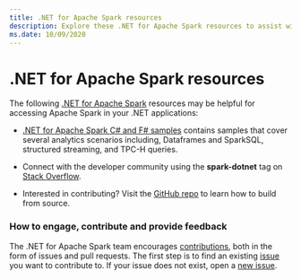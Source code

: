 ```yaml
---
title: .NET for Apache Spark resources
description: Explore these .NET for Apache Spark resources to assist with custom data science solutions creation and integration into your .NET applications.
ms.date: 10/09/2020
---
```

# .NET for Apache Spark resources

The following [.NET for Apache Spark](../index.yml) resources may be helpful for accessing Apache Spark in your .NET applications:

* [.NET for Apache Spark C# and F# samples](https://github.com/dotnet/spark#samples) contains samples that cover several analytics scenarios including, Dataframes and SparkSQL, structured streaming, and TPC-H queries.

* Connect with the developer community using the **spark-dotnet** tag on [Stack Overflow](https://stackoverflow.com/questions/tagged/spark-dotnet).

* Interested in contributing? Visit the [GitHub repo](https://github.com/dotnet/spark) to learn how to build from source.

### How to engage, contribute and provide feedback

The .NET for Apache Spark team encourages [contributions](https://github.com/dotnet/spark/blob/main/docs/contributing.md), both in the form of issues and pull requests. The first step is to find an existing [issue](https://github.com/dotnet/spark/issues) you want to contribute to. If your issue does not exist, open a [new issue](https://github.com/dotnet/spark/issues?utf8=%E2%9C%93&q=is%3Aissue+is%3Aopen+).
